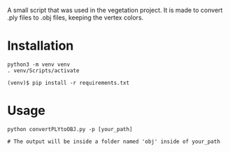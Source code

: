 ﻿A small script that was used in the vegetation project. It is made to convert .ply files to .obj files, keeping the vertex colors.

# Installation

```shell
python3 -m venv venv
. venv/Scripts/activate

(venv)$ pip install -r requirements.txt
```

# Usage

```shell
python convertPLYtoOBJ.py -p [your_path]

# The output will be inside a folder named 'obj' inside of your_path
```

